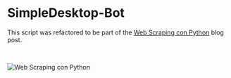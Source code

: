# SimpleDesktop-Bot

This script was refactored to be part of the [Web Scraping con Python](https://www.luciano.im/blog/web-scraping-con-python/) blog post.

<br>

![Web Scraping con Python](https://repository-images.githubusercontent.com/50774698/7884fb80-9ee2-11ea-91b0-f9d968cbf49d)
